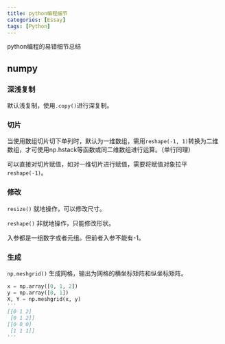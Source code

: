 ```yaml
---
title: python编程细节
categories: [Essay]
tags: [Python]
---
```


python编程的易错细节总结

<!--more-->

## numpy

### 深浅复制

默认浅复制，使用`.copy()`进行深复制。

### 切片

当使用数组切片切下单列时，默认为一维数组，需用`reshape(-1, 1)`转换为二维数组，才可使用np.hstack等函数或同二维数组进行运算。（单行同理）

可以直接对切片赋值，如对一维切片进行赋值，需要将赋值对象拉平`reshape(-1)`。

### 修改

`resize()` 就地操作，可以修改尺寸。

`reshape()` 非就地操作，只能修改形状。

入参都是一组数字或者元组。但前者入参不能有-1。

### 生成

`np.meshgrid()` 生成网格，输出为网格的横坐标矩阵和纵坐标矩阵。

```python
x = np.array([0, 1, 2])
y = np.array([0, 1])
X, Y = np.meshgrid(x, y)
'''
[[0 1 2]
 [0 1 2]]
[[0 0 0]
 [1 1 1]]
'''
```



